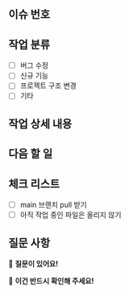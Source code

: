 ## 이슈 번호


## 작업 분류

- [ ] 버그 수정
- [ ] 신규 기능
- [ ] 프로젝트 구조 변경
- [ ] 기타

## 작업 상세 내용

## 다음 할 일

## 체크 리스트
- [ ] main 브랜치 pull 받기
- [ ] 아직 작업 중인 파일은 올리지 않기

## 질문 사항

💬 **질문이 있어요!**

🔴 **이건 반드시 확인해 주세요!**